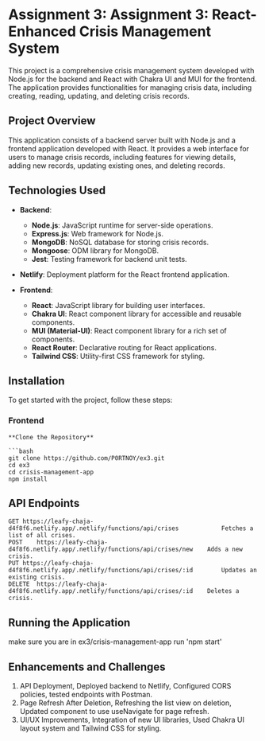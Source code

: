 # Assignment 3: Assignment 3: React-Enhanced Crisis Management System

This project is a comprehensive crisis management system developed with Node.js for the backend and React with Chakra UI and MUI for the frontend.
The application provides functionalities for managing crisis data, including creating, reading, updating, and deleting crisis records.

## Project Overview

This application consists of a backend server built with Node.js and a frontend application developed with React. It provides a web interface for users to manage crisis records, including features for viewing details, adding new records, updating existing ones, and deleting records.

## Technologies Used

- **Backend**:
  - **Node.js**: JavaScript runtime for server-side operations.
  - **Express.js**: Web framework for Node.js.
  - **MongoDB**: NoSQL database for storing crisis records.
  - **Mongoose**: ODM library for MongoDB.
  - **Jest**: Testing framework for backend unit tests.
- **Netlify**: Deployment platform for the React frontend application.

- **Frontend**:
  - **React**: JavaScript library for building user interfaces.
  - **Chakra UI**: React component library for accessible and reusable components.
  - **MUI (Material-UI)**: React component library for a rich set of components.
  - **React Router**: Declarative routing for React applications.
  - **Tailwind CSS**: Utility-first CSS framework for styling.


## Installation

To get started with the project, follow these steps:

### Frontend 

    **Clone the Repository**

    ```bash
    git clone https://github.com/P0RTNOY/ex3.git
    cd ex3
    cd crisis-management-app
    npm install

## API Endpoints
    GET	https://leafy-chaja-d4f8f6.netlify.app/.netlify/functions/api/crises	        Fetches a list of all crises.
    POST	https://leafy-chaja-d4f8f6.netlify.app/.netlify/functions/api/crises/new	Adds a new crisis.
    PUT	https://leafy-chaja-d4f8f6.netlify.app/.netlify/functions/api/crises/:id	    Updates an existing crisis.
    DELETE	https://leafy-chaja-d4f8f6.netlify.app/.netlify/functions/api/crises/:id	Deletes a crisis.


## Running the Application
make sure you are in ex3/crisis-management-app
run 'npm start'


## Enhancements and Challenges
1.  API Deployment, Deployed backend to Netlify, Configured CORS policies, tested endpoints with Postman.
2.  Page Refresh After Deletion, Refreshing the list view on deletion, Updated component to use useNavigate for page refresh.
3.  UI/UX Improvements, Integration of new UI libraries, Used Chakra UI layout system and Tailwind CSS for styling.